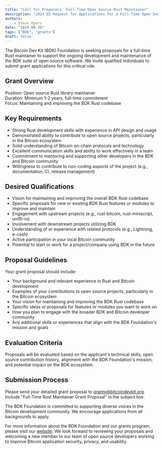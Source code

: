 ```yaml
---
title: "Call for Proposals: Full-Time Open Source Rust Maintainer"
description: "2024 Q3 Request for Applications for a Full-Time Open Source Rust Maintainer Grant"
authors:
    - Steve Myers
date: "2024-08-20"
tags: ["BDK", "grants"]
draft: false
---
```


The Bitcoin Dev Kit (BDK) Foundation is seeking proposals for a full-time Rust maintainer to support the ongoing development and maintenance of the BDK suite of open source software. We invite qualified individuals to submit grant applications for this critical role.

## Grant Overview

Position: Open source Rust library maintainer  
Duration: Minimum 1-2 years, full-time commitment  
Focus: Maintaining and improving the BDK Rust codebase  

## Key Requirements

- Strong Rust development skills with experience in API design and usage
- Demonstrated ability to contribute to open source projects, particularly in the Bitcoin ecosystem
- Solid understanding of Bitcoin on-chain protocols and technology
- Excellent communication skills and ability to work effectively in a team
- Commitment to mentoring and supporting other developers in the BDK and Bitcoin community
- Willingness to contribute to non-coding aspects of the project (e.g., documentation, CI, release management)

## Desired Qualifications

- Vision for maintaining and improving the overall BDK Rust codebase
- Specific proposals for new or existing BDK Rust features or modules to improve and maintain
- Engagement with upstream projects (e.g., rust-bitcoin, rust-miniscript, uniffi-rs)
- Involvement with downstream projects utilizing BDK
- Understanding of or experience with related protocols (e.g., Lightning, e-cash)
- Active participation in your local Bitcoin community
- Potential to start or work for a project/company using BDK in the future

## Proposal Guidelines

Your grant proposal should include:

- Your background and relevant experience in Rust and Bitcoin development
- Examples of your contributions to open source projects, particularly in the Bitcoin ecosystem
- Your vision for maintaining and improving the BDK Rust codebase
- Specific ideas or proposals for features or modules you want to work on
- How you plan to engage with the broader BDK and Bitcoin developer community
- Any additional skills or experiences that align with the BDK Foundation's mission and goals

## Evaluation Criteria

Proposals will be evaluated based on the applicant's technical skills, open source contribution history, alignment with the BDK Foundation's mission, and potential impact on the BDK ecosystem.

## Submission Process

Please send your detailed grant proposal to [grants@bitcoindevkit.org](mailto:grants@bitcoindevkit.org). Include "Full-Time Rust Maintainer Grant Proposal" in the subject line.

The BDK Foundation is committed to supporting diverse voices in the Bitcoin development community. We encourage applications from all backgrounds to apply.

For more information about the BDK Foundation and our grants program, please visit our [website](https://bitcoindevkit.org). We look forward to reviewing your proposals and welcoming a new member to our team of open source developers working to improve Bitcoin application security, privacy, and usability.